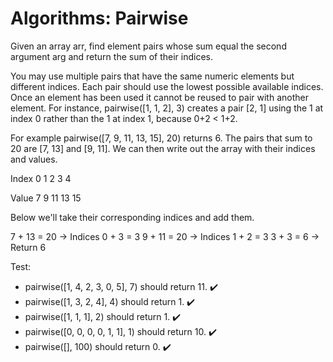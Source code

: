 # Algorithms: Pairwise

Given an array arr, find element pairs whose sum equal the second argument arg and return the sum of their indices.

You may use multiple pairs that have the same numeric elements but different indices. Each pair should use the lowest possible available indices. Once an element has been used it cannot be reused to pair with another element. For instance, pairwise([1, 1, 2], 3) creates a pair [2, 1] using the 1 at index 0 rather than the 1 at index 1, because 0+2 < 1+2.

For example pairwise([7, 9, 11, 13, 15], 20) returns 6. The pairs that sum to 20 are [7, 13] and [9, 11]. We can then write out the array with their indices and values.

Index	0	  1	  2	  3	  4

Value	7   9   11	13  15

Below we'll take their corresponding indices and add them.

7 + 13 = 20 → Indices 0 + 3 = 3
9 + 11 = 20 → Indices 1 + 2 = 3
3 + 3 = 6 → Return 6

Test:

* pairwise([1, 4, 2, 3, 0, 5], 7) should return 11. :heavy_check_mark:
* pairwise([1, 3, 2, 4], 4) should return 1. :heavy_check_mark:
* pairwise([1, 1, 1], 2) should return 1. :heavy_check_mark:
* pairwise([0, 0, 0, 0, 1, 1], 1) should return 10. :heavy_check_mark:
* pairwise([], 100) should return 0. :heavy_check_mark:
